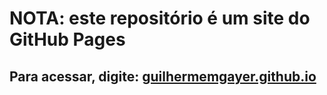 # NOTA: este repositório é um site do GitHub Pages

## Para acessar, digite: [guilhermemgayer.github.io](guilhermemgayer.github.io)